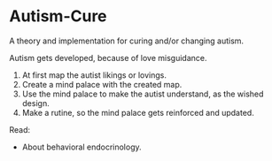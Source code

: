 # Autism-Cure
A theory and implementation for curing and/or changing autism.

Autism gets developed, because of love misguidance.

1. At first map the autist likings or lovings.
2. Create a mind palace with the created map.
3. Use the mind palace to make the autist understand, as the wished design.
4. Make a rutine, so the mind palace gets reinforced and updated.

Read:
+ About behavioral endocrinology.
